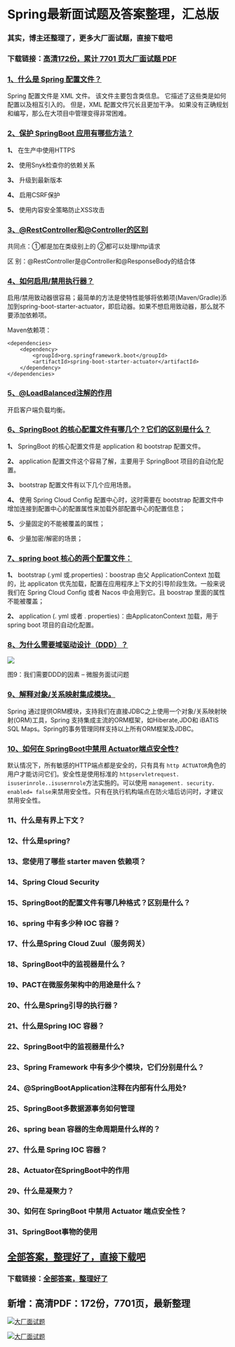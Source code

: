 # Spring最新面试题及答案整理，汇总版

### 其实，博主还整理了，更多大厂面试题，直接下载吧

### 下载链接：[高清172份，累计 7701 页大厂面试题  PDF](https://github.com/souyunku/DevBooks/blob/master/docs/index.md)



### [1、什么是 Spring 配置文件？](https://github.com/souyunku/DevBooks/blob/master/docs/Spring/Spring最新面试题及答案整理，汇总版.md#1什么是-spring-配置文件)  


Spring 配置文件是 XML 文件。 该文件主要包含类信息。 它描述了这些类是如何配置以及相互引入的。 但是，XML 配置文件冗长且更加干净。 如果没有正确规划和编写，那么在大项目中管理变得非常困难。


### [2、保护 SpringBoot 应用有哪些方法？](https://github.com/souyunku/DevBooks/blob/master/docs/Spring/Spring最新面试题及答案整理，汇总版.md#2保护-springboot-应用有哪些方法)  


**1、**  在生产中使用HTTPS

**2、**  使用Snyk检查你的依赖关系

**3、**  升级到最新版本

**4、**  启用CSRF保护

**5、**  使用内容安全策略防止XSS攻击


### [3、@RestController和@Controller的区别](https://github.com/souyunku/DevBooks/blob/master/docs/Spring/Spring最新面试题及答案整理，汇总版.md#3@restcontroller和@controller的区别)  


共同点：①都是加在类级别上的     ②都可以处理http请求

区   别：@RestController是@Controller和@ResponseBody的结合体


### [4、如何启用/禁用执行器？](https://github.com/souyunku/DevBooks/blob/master/docs/Spring/Spring最新面试题及答案整理，汇总版.md#4如何启用/禁用执行器)  


启用/禁用致动器很容易；最简单的方法是使特性能够将依赖项(Maven/Gradle)添加到spring-boot-starter-actuator，即启动器。如果不想启用致动器，那么就不要添加依赖项。

Maven依赖项：

```
<dependencies>
    <dependency>
        <groupId>org.springframework.boot</groupId>
        <artifactId>spring-boot-starter-actuator</artifactId>
    </dependency>
</dependencies>
```


### [5、@LoadBalanced注解的作用](https://github.com/souyunku/DevBooks/blob/master/docs/Spring/Spring最新面试题及答案整理，汇总版.md#5@loadbalanced注解的作用)  


开启客户端负载均衡。


### [6、SpringBoot 的核心配置文件有哪几个？它们的区别是什么？](https://github.com/souyunku/DevBooks/blob/master/docs/Spring/Spring最新面试题及答案整理，汇总版.md#6springboot-的核心配置文件有哪几个它们的区别是什么)  


**1、** SpringBoot 的核心配置文件是 application 和 bootstrap 配置文件。

**2、** application 配置文件这个容易了解，主要用于 SpringBoot 项目的自动化配置。

**3、** bootstrap 配置文件有以下几个应用场景。

**4、** 使用 Spring Cloud Config 配置中心时，这时需要在 bootstrap 配置文件中增加连接到配置中心的配置属性来加载外部配置中心的配置信息；

**5、** 少量固定的不能被覆盖的属性；

**6、** 少量加密/解密的场景；


### [7、spring boot 核心的两个配置文件：](https://github.com/souyunku/DevBooks/blob/master/docs/Spring/Spring最新面试题及答案整理，汇总版.md#7spring-boot-核心的两个配置文件：)  


**1、** bootstrap (.yml 或.properties)：boostrap 由父 ApplicationContext 加载的，比 applicaton 优先加载，配置在应用程序上下文的引导阶段生效。一般来说我们在 Spring Cloud Config 或者 Nacos 中会用到它。且 boostrap 里面的属性不能被覆盖；

**2、** application (. yml 或者 . properties)：由ApplicatonContext 加载，用于 spring boot 项目的自动化配置。


### [8、为什么需要域驱动设计（DDD）？](https://github.com/souyunku/DevBooks/blob/master/docs/Spring/Spring最新面试题及答案整理，汇总版.md#8为什么需要域驱动设计ddd)  


![](https://gitee.com/souyunkutech/souyunku-home/raw/master/images/souyunku-web/2019/08/0816/01/img_11.png#alt=img%5C_11.png)

图9：我们需要DDD的因素 – 微服务面试问题


### [9、解释对象/关系映射集成模块。](https://github.com/souyunku/DevBooks/blob/master/docs/Spring/Spring最新面试题及答案整理，汇总版.md#9解释对象/关系映射集成模块。)  


Spring 通过提供ORM模块，支持我们在直接JDBC之上使用一个对象/关系映射映射(ORM)工具，Spring 支持集成主流的ORM框架，如Hiberate,JDO和 iBATIS SQL Maps。Spring的事务管理同样支持以上所有ORM框架及JDBC。


### [10、如何在 SpringBoot中禁用 Actuator端点安全性?](https://github.com/souyunku/DevBooks/blob/master/docs/Spring/Spring最新面试题及答案整理，汇总版.md#10如何在-springboot中禁用-actuator端点安全性)  


默认情况下，所有敏感的HTTP端点都是安全的，只有具有 `http ACTUATOR`角色的用户才能访问它们。安全性是使用标准的 `httpservletrequest. isuserinrole..isusernrole`方法实施的。可以使用 `management. security. enabled= false`来禁用安全性。只有在执行机构端点在防火墙后访问时，才建议禁用安全性。


### 11、什么是有界上下文？
### 12、什么是spring?
### 13、您使用了哪些 starter maven 依赖项？
### 14、Spring Cloud Security
### 15、SpringBoot的配置文件有哪几种格式？区别是什么？
### 16、spring 中有多少种 IOC 容器？
### 17、什么是Spring Cloud Zuul（服务网关）
### 18、SpringBoot中的监视器是什么？
### 19、PACT在微服务架构中的用途是什么？
### 20、什么是Spring引导的执行器？
### 21、什么是Spring IOC 容器？
### 22、SpringBoot中的监视器是什么?
### 23、Spring Framework 中有多少个模块，它们分别是什么？
### 24、@SpringBootApplication注释在内部有什么用处?
### 25、SpringBoot多数据源事务如何管理
### 26、spring bean 容器的生命周期是什么样的？
### 27、什么是 Spring IOC 容器？
### 28、Actuator在SpringBoot中的作用
### 29、什么是凝聚力？
### 30、如何在 SpringBoot 中禁用 Actuator 端点安全性？
### 31、SpringBoot事物的使用




## [全部答案，整理好了，直接下载吧](https://gitee.com/souyunku/DevBooks/blob/master/docs/daan.md)

### 下载链接：[全部答案，整理好了](https://gitee.com/souyunku/DevBooks/blob/master/docs/daan.md)




## 新增：高清PDF：172份，7701页，最新整理

[![大厂面试题](https://www.souyunku.com/wp-content/uploads/weixin/mst.png "架构师专栏")](https://www.souyunku.com/wp-content/uploads/weixin/githup-weixin.png "架构师专栏")

[![大厂面试题](https://www.souyunku.com/wp-content/uploads/weixin/githup-weixin.png "架构师专栏")](https://www.souyunku.com/wp-content/uploads/weixin/githup-weixin.png "架构师专栏")
